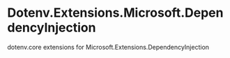 # Dotenv.Extensions.Microsoft.DependencyInjection
dotenv.core extensions for Microsoft.Extensions.DependencyInjection
